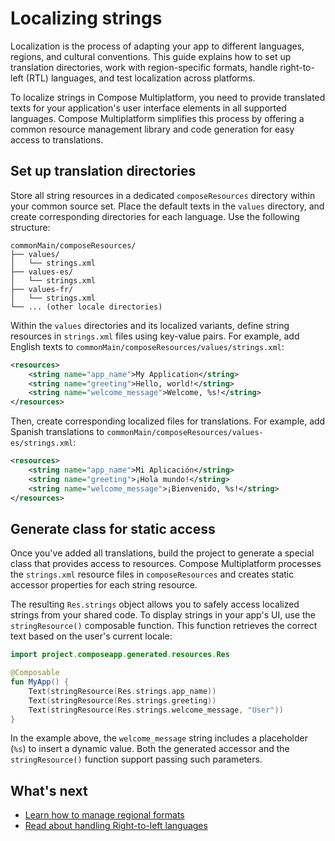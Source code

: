 # Localizing strings

Localization is the process of adapting your app to different languages, regions, and cultural conventions. 
This guide explains how to set up translation directories, work with region-specific formats, 
handle right-to-left (RTL) languages, and test localization across platforms.

To localize strings in Compose Multiplatform, you need to provide translated texts for your application's user interface 
elements in all supported languages. Compose Multiplatform simplifies this process by offering a common resource 
management library and code generation for easy access to translations.

## Set up translation directories

Store all string resources in a dedicated `composeResources` directory within your common source set. 
Place the default texts in the `values` directory, and create corresponding directories for each language.
Use the following structure:

```
commonMain/composeResources/
├── values/
│   └── strings.xml
├── values-es/
│   └── strings.xml
├── values-fr/
│   └── strings.xml
└── ... (other locale directories)
```

Within the `values` directories and its localized variants, define string resources in `strings.xml` files using key-value pairs.
For example, add English texts to `commonMain/composeResources/values/strings.xml`:

```xml
<resources>
    <string name="app_name">My Application</string>
    <string name="greeting">Hello, world!</string>
    <string name="welcome_message">Welcome, %s!</string>
</resources>
```

Then, create corresponding localized files for translations. For example, add Spanish translations 
to `commonMain/composeResources/values-es/strings.xml`:

```xml
<resources>
    <string name="app_name">Mi Aplicación</string>
    <string name="greeting">¡Hola mundo!</string>
    <string name="welcome_message">¡Bienvenido, %s!</string>
</resources>
```

## Generate class for static access

Once you've added all translations, build the project to generate a special class that provides access to resources.
Compose Multiplatform processes the `strings.xml` resource files in `composeResources` and creates static accessor properties 
for each string resource.

The resulting `Res.strings` object allows you to safely access localized strings from your shared code.
To display strings in your app's UI, use the `stringResource()` composable function. 
This function retrieves the correct text based on the user's current locale:

```kotlin
import project.composeapp.generated.resources.Res

@Composable
fun MyApp() {
    Text(stringResource(Res.strings.app_name))
    Text(stringResource(Res.strings.greeting))
    Text(stringResource(Res.strings.welcome_message, "User"))
}
```

In the example above, the `welcome_message` string includes a placeholder (`%s`) to insert a dynamic value. 
Both the generated accessor and the `stringResource()` function support passing such parameters.

## What's next

* [Learn how to manage regional formats](compose-regional-format.md)
* [Read about handling Right-to-left languages](compose-rtl.md)